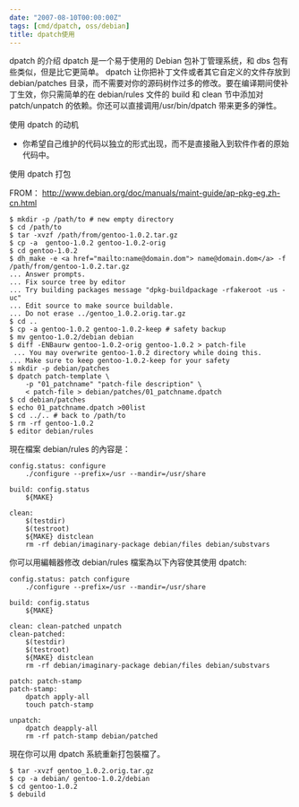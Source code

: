 ```yaml
---
date: "2007-08-10T00:00:00Z"
tags: [cmd/dpatch, oss/debian]
title: dpatch使用
---
```


dpatch 的介绍
dpatch 是一个易于使用的 Debian 包补丁管理系统，和 dbs 包有些类似，但是比它更简单。
dpatch 让你把补丁文件或者其它自定义的文件存放到 debian/patches 目录，而不需要对你的源码树作过多的修改。要在编译期间使补丁生效，你只需简单的在 debian/rules 文件的 build 和 clean 节中添加对 patch/unpatch 的依赖。你还可以直接调用/usr/bin/dpatch 带来更多的弹性。
 
使用 dpatch 的动机
* 你希望自己维护的代码以独立的形式出现，而不是直接融入到软件作者的原始代码中。

使用 dpatch 打包

FROM： http://www.debian.org/doc/manuals/maint-guide/ap-pkg-eg.zh-cn.html

    $ mkdir -p /path/to # new empty directory
    $ cd /path/to
    $ tar -xvzf /path/from/gentoo-1.0.2.tar.gz
    $ cp -a  gentoo-1.0.2 gentoo-1.0.2-orig
    $ cd gentoo-1.0.2
    $ dh_make -e <a href="mailto:name@domain.dom"> name@domain.dom</a> -f /path/from/gentoo-1.0.2.tar.gz
    ... Answer prompts.
    ... Fix source tree by editor
    ... Try building packages message "dpkg-buildpackage -rfakeroot -us -uc"
    ... Edit source to make source buildable. 
    ... Do not erase ../gentoo_1.0.2.orig.tar.gz
    $ cd ..
    $ cp -a gentoo-1.0.2 gentoo-1.0.2-keep # safety backup
    $ mv gentoo-1.0.2/debian debian
    $ diff -ENBaurw gentoo-1.0.2-orig gentoo-1.0.2 > patch-file
     ... You may overwrite gentoo-1.0.2 directory while doing this.
    ... Make sure to keep gentoo-1.0.2-keep for your safety
    $ mkdir -p debian/patches
    $ dpatch patch-template \
        -p "01_patchname" "patch-file description" \ 
        < patch-file > debian/patches/01_patchname.dpatch
    $ cd debian/patches
    $ echo 01_patchname.dpatch >00list
    $ cd ../.. # back to /path/to
    $ rm -rf gentoo-1.0.2
    $ editor debian/rules

現在檔案 debian/rules 的內容是： 

    config.status: configure
        ./configure --prefix=/usr --mandir=/usr/share
        
    build: config.status
        ${MAKE}
        
    clean:
        $(testdir)
        $(testroot)
        ${MAKE} distclean
        rm -rf debian/imaginary-package debian/files debian/substvars 

你可以用編輯器修改 debian/rules 檔案為以下內容使其使用 dpatch:

    config.status: patch configure
        ./configure --prefix=/usr --mandir=/usr/share
        
    build: config.status
        ${MAKE}
        
    clean: clean-patched unpatch 
    clean-patched:
        $(testdir)
        $(testroot)
        ${MAKE} distclean
        rm -rf debian/imaginary-package debian/files debian/substvars

    patch: patch-stamp
    patch-stamp:
        dpatch apply-all
        touch patch-stamp 
          
    unpatch:
        dpatch deapply-all
        rm -rf patch-stamp debian/patched

現在你可以用 dpatch 系統重新打包裝檔了。

    $ tar -xvzf gentoo_1.0.2.orig.tar.gz
    $ cp -a debian/ gentoo-1.0.2/debian
    $ cd gentoo-1.0.2
    $ debuild
